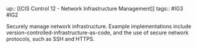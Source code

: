 up:: [[CIS Control 12 - Network Infrastructure Management]]
tags:: #IG3 #IG2

Securely manage network infrastructure. Example implementations include version-controlled-infrastructure-as-code, and the use of secure network protocols, such as SSH and HTTPS.